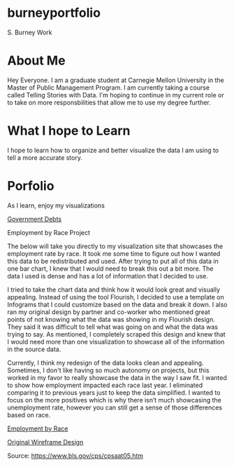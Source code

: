 # burneyportfolio
S. Burney Work

# About Me
Hey Everyone. I am a graduate student at Carnegie Mellon University in the Master of Public Management Program.  I am currently taking a course called Telling Stories with Data.  I'm hoping to continue in my current role or to take on more responsbilities that allow me to use my degree further.

# What I hope to Learn
I hope to learn how to organize and better visualize the data I am using to tell a more accurate story.  

# Porfolio
As I learn, enjoy my visualizations

[Government Debts](https://skburney.github.io/datavis2/)

Employment by Race Project

The below will take you directly to my visualization site that showcases the employment rate by race.  It took me some time to figure out how I wanted this data to be redistributed and used.  After trying to put all of this data in one bar chart, I knew that I would need to break this out a bit more.  The data I used is dense and has a lot of information that I decided to use. 

I tried to take the chart data and think how it would look great and visually appealing.  Instead of using the tool Flourish, I decided to use a template on Infograms that I could customize based on the data and break it down.  I also ran my original design by partner and co-worker who mentioned great points of not knowing what the data was showing in my Flourish design.  They said it was difficult to tell what was going on and what the data was trying to say.  As mentioned, I completely scraped this design and knew that I would need more than one visualization to showcase all of the information in the source data. 

Currently, I think my redesign of the data looks clean and appealing.  Sometimes, I don't like having so much autonomy on projects, but this worked in my favor to really showcase the data in the way I saw fit.  I wanted to show how employment impacted each race last year.  I eliminated comparing it to previous years just to keep the data simplified.  I wanted to focus on the more positives which is why there isn’t much showcasing the unemployment rate, however you can still get a sense of those differences based on race. 

[Employment by Race](https://infogram.com/employment-and-income-based-on-race-1hdw2jok8xoo6l0?live)

[Original Wireframe Design](https://skburney.github.io/Datavis3/)

Source: https://www.bls.gov/cps/cpsaat05.htm



